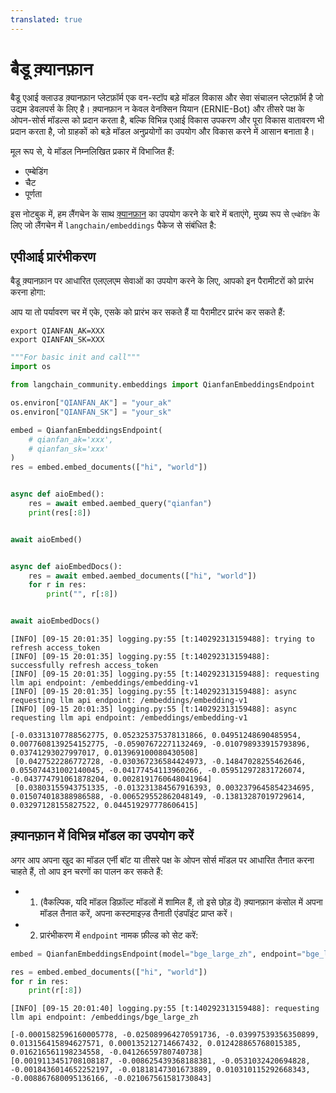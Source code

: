 ```yaml
---
translated: true
---
```


# बैडू क़्यानफ़ान

बैडू एआई क्लाउड क़्यानफ़ान प्लेटफ़ॉर्म एक वन-स्टॉप बड़े मॉडल विकास और सेवा संचालन प्लेटफ़ॉर्म है जो उद्यम डेवलपर्स के लिए है। क़्यानफ़ान न केवल वेनक्सिन यियान (ERNIE-Bot) और तीसरे पक्ष के ओपन-सोर्स मॉडल्स को प्रदान करता है, बल्कि विभिन्न एआई विकास उपकरण और पूरा विकास वातावरण भी प्रदान करता है, जो ग्राहकों को बड़े मॉडल अनुप्रयोगों का उपयोग और विकास करने में आसान बनाता है।

मूल रूप से, ये मॉडल निम्नलिखित प्रकार में विभाजित हैं:

- एम्बेडिंग
- चैट
- पूर्णता

इस नोटबुक में, हम लैंगचेन के साथ [क़्यानफ़ान](https://cloud.baidu.com/doc/WENXINWORKSHOP/index.html) का उपयोग करने के बारे में बताएंगे, मुख्य रूप से `एम्बेडिंग` के लिए जो लैंगचेन में `langchain/embeddings` पैकेज से संबंधित है:

## एपीआई प्रारंभीकरण

बैडू क़्यानफ़ान पर आधारित एलएलएम सेवाओं का उपयोग करने के लिए, आपको इन पैरामीटरों को प्रारंभ करना होगा:

आप या तो पर्यावरण चर में एके, एसके को प्रारंभ कर सकते हैं या पैरामीटर प्रारंभ कर सकते हैं:

```base
export QIANFAN_AK=XXX
export QIANFAN_SK=XXX
```

```python
"""For basic init and call"""
import os

from langchain_community.embeddings import QianfanEmbeddingsEndpoint

os.environ["QIANFAN_AK"] = "your_ak"
os.environ["QIANFAN_SK"] = "your_sk"

embed = QianfanEmbeddingsEndpoint(
    # qianfan_ak='xxx',
    # qianfan_sk='xxx'
)
res = embed.embed_documents(["hi", "world"])


async def aioEmbed():
    res = await embed.aembed_query("qianfan")
    print(res[:8])


await aioEmbed()


async def aioEmbedDocs():
    res = await embed.aembed_documents(["hi", "world"])
    for r in res:
        print("", r[:8])


await aioEmbedDocs()
```

```output
[INFO] [09-15 20:01:35] logging.py:55 [t:140292313159488]: trying to refresh access_token
[INFO] [09-15 20:01:35] logging.py:55 [t:140292313159488]: successfully refresh access_token
[INFO] [09-15 20:01:35] logging.py:55 [t:140292313159488]: requesting llm api endpoint: /embeddings/embedding-v1
[INFO] [09-15 20:01:35] logging.py:55 [t:140292313159488]: async requesting llm api endpoint: /embeddings/embedding-v1
[INFO] [09-15 20:01:35] logging.py:55 [t:140292313159488]: async requesting llm api endpoint: /embeddings/embedding-v1

[-0.03313107788562775, 0.052325375378131866, 0.04951248690485954, 0.0077608139254152775, -0.05907672271132469, -0.010798933915793896, 0.03741293027997017, 0.013969100080430508]
 [0.0427522286772728, -0.030367236584424973, -0.14847028255462646, 0.055074431002140045, -0.04177454113960266, -0.059512972831726074, -0.043774791061878204, 0.0028191760648041964]
 [0.03803155943751335, -0.013231384567916393, 0.0032379645854234695, 0.015074018388986588, -0.006529552862048149, -0.13813287019729614, 0.03297128155827522, 0.044519297778606415]
```

## क़्यानफ़ान में विभिन्न मॉडल का उपयोग करें

अगर आप अपना खुद का मॉडल एर्नी बॉट या तीसरे पक्ष के ओपन सोर्स मॉडल पर आधारित तैनात करना चाहते हैं, तो आप इन चरणों का पालन कर सकते हैं:

- 1. (वैकल्पिक, यदि मॉडल डिफ़ॉल्ट मॉडलों में शामिल हैं, तो इसे छोड़ दें) क़्यानफ़ान कंसोल में अपना मॉडल तैनात करें, अपना कस्टमाइज़्ड तैनाती एंडपॉइंट प्राप्त करें।
- 2. प्रारंभीकरण में `endpoint` नामक फ़ील्ड को सेट करें:

```python
embed = QianfanEmbeddingsEndpoint(model="bge_large_zh", endpoint="bge_large_zh")

res = embed.embed_documents(["hi", "world"])
for r in res:
    print(r[:8])
```

```output
[INFO] [09-15 20:01:40] logging.py:55 [t:140292313159488]: requesting llm api endpoint: /embeddings/bge_large_zh

[-0.0001582596160005778, -0.025089964270591736, -0.03997539356350899, 0.013156415894627571, 0.000135212714667432, 0.012428865768015385, 0.016216561198234558, -0.04126659780740738]
[0.0019113451708108187, -0.008625439368188381, -0.0531032420694828, -0.0018436014652252197, -0.01818147301673889, 0.010310115292668343, -0.008867680095136166, -0.021067561581730843]
```
